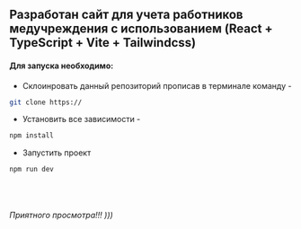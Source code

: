 ## Разработан сайт для учета работников медучреждения с использованием (React + TypeScript + Vite + Tailwindcss)

#### Для запуска необходимо:

- Склоинровать данный репозиторий прописав в терминале команду -

```bash
git clone https://
```

- Установить все зависимости -

```bash
npm install
```

- Запустить проект

```bash
npm run dev
```

<br><br><br>_Приятного просмотра!!! )))_
